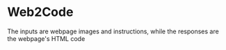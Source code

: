 # Web2Code
The inputs are webpage images and instructions, while the responses are the webpage's HTML code
